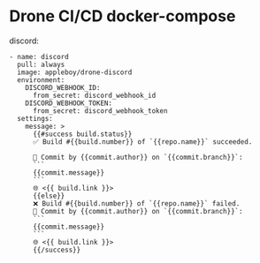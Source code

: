 # Drone CI/CD docker-compose

discord:
```
- name: discord
  pull: always
  image: appleboy/drone-discord
  environment:
    DISCORD_WEBHOOK_ID:
      from_secret: discord_webhook_id
    DISCORD_WEBHOOK_TOKEN:
      from_secret: discord_webhook_token
  settings:
    message: >
      {{#success build.status}}
      ✅ Build #{{build.number}} of `{{repo.name}}` succeeded.
       
      📝 Commit by {{commit.author}} on `{{commit.branch}}`:
      ```
      {{commit.message}}
      ```
      🌐 <{{ build.link }}>
      {{else}}
      ❌ Build #{{build.number}} of `{{repo.name}}` failed.
      📝 Commit by {{commit.author}} on `{{commit.branch}}`:
      ```
      {{commit.message}}
      ```
      🌐 <{{ build.link }}>
      {{/success}}
```
